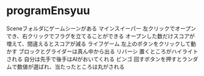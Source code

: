 # programEnsyuu

Sceneフォルダにゲームシーンがある
マインスイーパー
左クリックでオープンでき、右クリックでフラグを立てることができる
オープンした数だけスコアが増えて、間違えるとスコアが減る
ライフゲーム
左上のボタンをクリックして動かす
ブロックとグライダーは真ん中から出る
リバーシ
置くところがハイライトされる
自分は先手で後手はAIがおいてくれる
ビンゴ
回すボタンを押すとランダムで数値が選ばれ、当たったところは丸がされる

